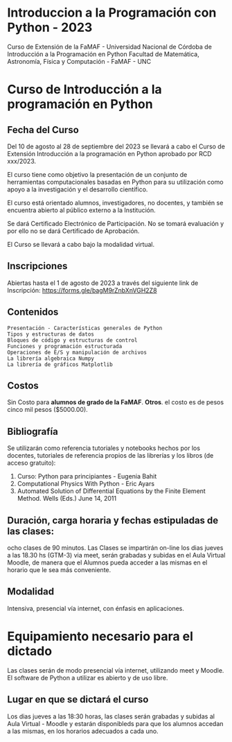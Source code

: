 # Introduccion a la Programación con Python - 2023
Curso de Extensión de la FaMAF - Universidad Nacional de Córdoba de Introducción a la Programación en Python
Facultad de Matemática, Astronomía, Física y Computación - FaMAF - UNC

# Curso de Introducción a la programación en Python

## Fecha del Curso
Del 10 de agosto al 28 de septiembre del 2023 se llevará a cabo el Curso de Extensión Introducción a la programación en Python aprobado por RCD xxx/2023. 

El curso tiene como objetivo la presentación de un conjunto de herramientas computacionales basadas en Python para su utilización como apoyo a la investigación y el desarrollo científico. 

El curso está orientado alumnos, investigadores, no docentes, y también se encuentra abierto al público externo a la Institución.

Se dará Certificado Electrónico de Participación. No se tomará evaluación y por ello no se dará Certificado de Aprobación.

El Curso se llevará a cabo bajo la modalidad virtual.

## Inscripciones
Abiertas hasta el 1 de agosto de 2023 a través del siguiente link de Inscripción:
https://forms.gle/bagM9rZnbXnVGH2Z8

## Contenidos
    Presentación - Características generales de Python
    Tipos y estructuras de datos
    Bloques de código y estructuras de control
    Funciones y programación estructurada
    Operaciones de E/S y manipulación de archivos
    La librería algebraica Numpy
    La librería de gráficos Matplotlib
    
## Costos
Sin Costo para **alumnos de grado de la FaMAF**. 
**Otros**. el costo es de pesos cinco mil pesos ($5000.00).
    
## Bibliografía 
Se utilizarán como referencia tutoriales y notebooks hechos por los docentes, tutoriales de referencia propios de las librerías y los libros (de acceso gratuito):

1. Curso: Python para principiantes - Eugenia Bahit
2. Computational Physics With Python - Eric Ayars
3. Automated Solution of Differential Equations by the Finite Element Method. Wells (Eds.) June 14, 2011

## Duración, carga horaria y fechas estipuladas de las clases: 
ocho clases de 90 minutos. Las Clases se impartirán on-line los dias jueves a las 18.30 hs (GTM-3) via meet, serán grabadas y subidas en el Aula Virtual Moodle, de manera que el Alumnos pueda acceder a las mismas en el horario que le sea más conveniente.

## Modalidad
Intensiva, presencial vía internet, con énfasis en aplicaciones.

# Equipamiento necesario para el dictado
Las clases serán de modo presencial vía internet, utilizando meet y Moodle. El software de Python a utilizar es abierto y de uso libre.

## Lugar en que se dictará el curso
Los dias jueves a las 18:30 horas, las clases serán grabadas y subidas al Aula Virtual - Moodle y estarán disponibleds para que los alumnos accedan a las mismas, en los horarios adecuados a cada uno.
